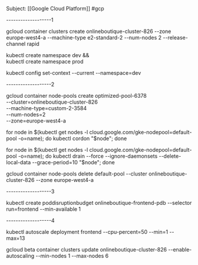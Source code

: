 Subject: [[Google Cloud Platform]] #gcp  

-------------------1

gcloud container clusters create onlineboutique-cluster-826 --zone europe-west4-a --machine-type e2-standard-2 --num-nodes 2 --release-channel rapid


kubectl create namespace dev && \
kubectl create namespace prod


kubectl config set-context --current --namespace=dev


-------------------2

gcloud container node-pools create optimized-pool-6378 \
  --cluster=onlineboutique-cluster-826 \
  --machine-type=custom-2-3584 \
  --num-nodes=2 \
  --zone=europe-west4-a
  
for node in $(kubectl get nodes -l cloud.google.com/gke-nodepool=default-pool -o=name); do
  kubectl cordon "$node";
done

for node in $(kubectl get nodes -l cloud.google.com/gke-nodepool=default-pool -o=name); do
  kubectl drain --force --ignore-daemonsets --delete-local-data --grace-period=10 "$node";
done


gcloud container node-pools delete default-pool --cluster onlineboutique-cluster-826 --zone europe-west4-a


-------------------3

kubectl create poddisruptionbudget onlineboutique-frontend-pdb --selector run=frontend --min-available 1


-------------------4

kubectl autoscale deployment frontend --cpu-percent=50 --min=1 --max=13


gcloud beta container clusters update onlineboutique-cluster-826 --enable-autoscaling --min-nodes 1 --max-nodes 6